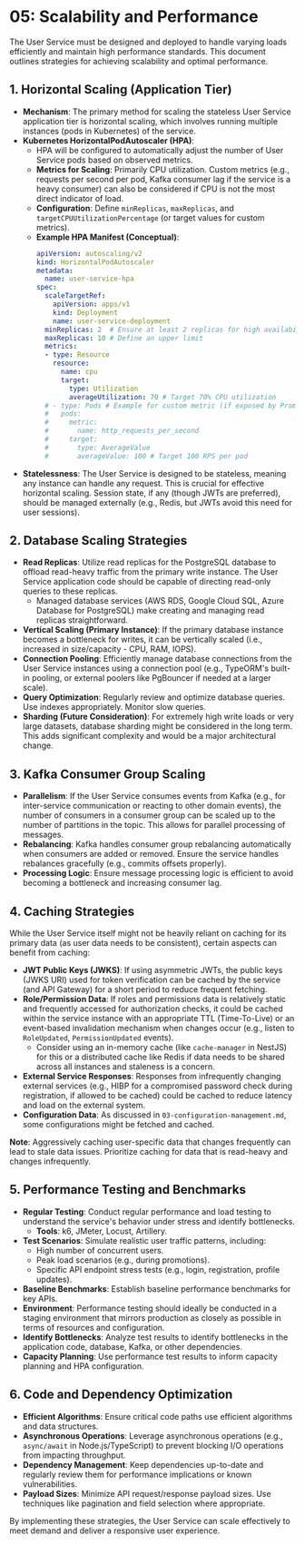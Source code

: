 # 05: Scalability and Performance

The User Service must be designed and deployed to handle varying loads efficiently and maintain high performance standards. This document outlines strategies for achieving scalability and optimal performance.

## 1. Horizontal Scaling (Application Tier)

*   **Mechanism**: The primary method for scaling the stateless User Service application tier is horizontal scaling, which involves running multiple instances (pods in Kubernetes) of the service.
*   **Kubernetes HorizontalPodAutoscaler (HPA)**:
    *   HPA will be configured to automatically adjust the number of User Service pods based on observed metrics.
    *   **Metrics for Scaling**: Primarily CPU utilization. Custom metrics (e.g., requests per second per pod, Kafka consumer lag if the service is a heavy consumer) can also be considered if CPU is not the most direct indicator of load.
    *   **Configuration**: Define `minReplicas`, `maxReplicas`, and `targetCPUUtilizationPercentage` (or target values for custom metrics).
    *   **Example HPA Manifest (Conceptual)**:
        ```yaml
        apiVersion: autoscaling/v2
        kind: HorizontalPodAutoscaler
        metadata:
          name: user-service-hpa
        spec:
          scaleTargetRef:
            apiVersion: apps/v1
            kind: Deployment
            name: user-service-deployment
          minReplicas: 2  # Ensure at least 2 replicas for high availability
          maxReplicas: 10 # Define an upper limit
          metrics:
          - type: Resource
            resource:
              name: cpu
              target:
                type: Utilization
                averageUtilization: 70 # Target 70% CPU utilization
          # - type: Pods # Example for custom metric (if exposed by Prometheus adapter)
          #   pods:
          #     metric:
          #       name: http_requests_per_second
          #     target:
          #       type: AverageValue
          #       averageValue: 100 # Target 100 RPS per pod
        ```
*   **Statelessness**: The User Service is designed to be stateless, meaning any instance can handle any request. This is crucial for effective horizontal scaling. Session state, if any (though JWTs are preferred), should be managed externally (e.g., Redis, but JWTs avoid this need for user sessions).

## 2. Database Scaling Strategies

*   **Read Replicas**: Utilize read replicas for the PostgreSQL database to offload read-heavy traffic from the primary write instance. The User Service application code should be capable of directing read-only queries to these replicas.
    *   Managed database services (AWS RDS, Google Cloud SQL, Azure Database for PostgreSQL) make creating and managing read replicas straightforward.
*   **Vertical Scaling (Primary Instance)**: If the primary database instance becomes a bottleneck for writes, it can be vertically scaled (i.e., increased in size/capacity - CPU, RAM, IOPS).
*   **Connection Pooling**: Efficiently manage database connections from the User Service instances using a connection pool (e.g., TypeORM's built-in pooling, or external poolers like PgBouncer if needed at a larger scale).
*   **Query Optimization**: Regularly review and optimize database queries. Use indexes appropriately. Monitor slow queries.
*   **Sharding (Future Consideration)**: For extremely high write loads or very large datasets, database sharding might be considered in the long term. This adds significant complexity and would be a major architectural change.

## 3. Kafka Consumer Group Scaling

*   **Parallelism**: If the User Service consumes events from Kafka (e.g., for inter-service communication or reacting to other domain events), the number of consumers in a consumer group can be scaled up to the number of partitions in the topic. This allows for parallel processing of messages.
*   **Rebalancing**: Kafka handles consumer group rebalancing automatically when consumers are added or removed. Ensure the service handles rebalances gracefully (e.g., commits offsets properly).
*   **Processing Logic**: Ensure message processing logic is efficient to avoid becoming a bottleneck and increasing consumer lag.

## 4. Caching Strategies

While the User Service itself might not be heavily reliant on caching for its primary data (as user data needs to be consistent), certain aspects can benefit from caching:

*   **JWT Public Keys (JWKS)**: If using asymmetric JWTs, the public keys (JWKS URI) used for token verification can be cached by the service (and API Gateway) for a short period to reduce frequent fetching.
*   **Role/Permission Data**: If roles and permissions data is relatively static and frequently accessed for authorization checks, it could be cached within the service instance with an appropriate TTL (Time-To-Live) or an event-based invalidation mechanism when changes occur (e.g., listen to `RoleUpdated`, `PermissionUpdated` events).
    *   Consider using an in-memory cache (like `cache-manager` in NestJS) for this or a distributed cache like Redis if data needs to be shared across all instances and staleness is a concern.
*   **External Service Responses**: Responses from infrequently changing external services (e.g., HIBP for a compromised password check during registration, if allowed to be cached) could be cached to reduce latency and load on the external system.
*   **Configuration Data**: As discussed in `03-configuration-management.md`, some configurations might be fetched and cached.

**Note**: Aggressively caching user-specific data that changes frequently can lead to stale data issues. Prioritize caching for data that is read-heavy and changes infrequently.

## 5. Performance Testing and Benchmarks

*   **Regular Testing**: Conduct regular performance and load testing to understand the service's behavior under stress and identify bottlenecks.
    *   **Tools**: k6, JMeter, Locust, Artillery.
*   **Test Scenarios**: Simulate realistic user traffic patterns, including:
    *   High number of concurrent users.
    *   Peak load scenarios (e.g., during promotions).
    *   Specific API endpoint stress tests (e.g., login, registration, profile updates).
*   **Baseline Benchmarks**: Establish baseline performance benchmarks for key APIs.
*   **Environment**: Performance testing should ideally be conducted in a staging environment that mirrors production as closely as possible in terms of resources and configuration.
*   **Identify Bottlenecks**: Analyze test results to identify bottlenecks in the application code, database, Kafka, or other dependencies.
*   **Capacity Planning**: Use performance test results to inform capacity planning and HPA configuration.

## 6. Code and Dependency Optimization

*   **Efficient Algorithms**: Ensure critical code paths use efficient algorithms and data structures.
*   **Asynchronous Operations**: Leverage asynchronous operations (e.g., `async/await` in Node.js/TypeScript) to prevent blocking I/O operations from impacting throughput.
*   **Dependency Management**: Keep dependencies up-to-date and regularly review them for performance implications or known vulnerabilities.
*   **Payload Sizes**: Minimize API request/response payload sizes. Use techniques like pagination and field selection where appropriate.

By implementing these strategies, the User Service can scale effectively to meet demand and deliver a responsive user experience.
